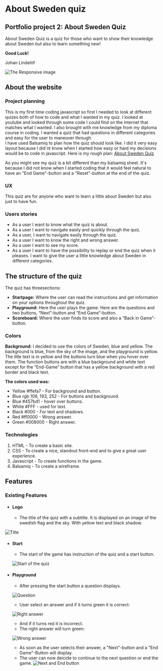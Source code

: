 # About Sweden quiz
## Portfolio project 2: About Sweden Quiz
About Sweden Quiz is a quiz for those who want to show their knowledge about Sweden but also to learn something new!

**Good Luck!**

Johan Lindelöf

 ![The Responsive image](https://github.com/jlindeloef/about-sweden-quiz/blob/main/readme-images/responsive.png)

 ## About the website
### Project planning
This is my first time coding javascript so first I needed to look at different quizes both of how to code and what I wanted in my quiz. I looked at youtube and looked through some code I could find on the internet that matches what I wanted. I also brought with me knowledge from my diploma course in coding. I wanted a quiz that had questions in different categories and easy for the user to maneuver through.  
I have used Balsamiq to plan how the quiz should look like. I did it very easy layout because I did`nt know when I started how easy or hard my decisions would be to code in javascript.
Here is my rough plan: [About Sweden Quiz](https://github.com/jlindeloef/about-sweden-quiz/blob/main/readme-images/About%20Sweden.pdf)

As you might see my quiz is a bit different than my balsamiq sheet. It's because I did not know when I started coding that it would feel natural to have an "End Game"-button and a "Reset"-button at the end of the quiz.

### UX
This quiz are for anyone who want to learn a little about Sweden but also just to have fun.

### Users stories
- As a user I want to know what the quiz is about.
- As a user I want to navigate easily and quickly through the quiz.
- As a user, I want to navigate easily through the quiz.
- As a user I want to know the right and wrong answer.
- As a user I want to see my score.
- As a user I want to have the possibility to replay or end the quiz when it pleases.
I want to give the user a little knowledge about Sweden in different categories.

## The structure of the quiz
The quiz has threesections:
+ **Startpage:** Where the user can read the instructions and get information on your options throughout the quiz. 
+ **Playground:** Here the user plays the game. Here are the questions and two buttons, “Next”-button and “End Game”-button.
+ **Scoreboard:** Where the user finds its score and also a “Back in Game”-button.

### Colors
**Background:** I decided to use the colors of Sweden, blue and yellow. The background is blue, from the sky of the image, and the playground is yellow. The title text is in yellow and the buttons turn blue when you hover over them. The function buttons are with a blue background and white text except for the “End-Game” button that has a yellow background with a red border and black text.

**The colors used was:**
+ Yellow #ffefa7 - For background and button.
+ Blue rgb 106, 193, 252 - For buttons and background.
+ Blue #457bd1 - hover over buttons.
+ White #FFF - used for text.
+ Black #000 - For text and shadows.
+ Red #ff0000 - Wrong answer.
+ Green #008000 - Right answer.
 

### Technologies
1. HTML - To create a basic site.
2. CSS - To create a nice, standout front-end and to give a great user experience.
3. Javascript - To create functions in the game.
4. Balsamiq - To create a wireframe.

## Features

### Existing Features

+ #### Logo
  - The title of the quiz with a subtitle. It is displayed on an image of the swedish flag and the sky. With yellow text and black shadow.

![Title](https://github.com/jlindeloef/about-sweden-quiz/blob/main/readme-images/header.png)
  

+ #### Start
  - The start of the game has instruction of the quiz and a start button.
    
  ![Start of the quiz](https://github.com/jlindeloef/about-sweden-quiz/blob/main/readme-images/playgroundandstart.png)

+ #### Playground
  - After pressing the start button a question displays.
 
  ![Question](https://github.com/jlindeloef/about-sweden-quiz/blob/main/readme-images/questionappear.png)

  - User select an answer and if it turns green it is correct:
  
  ![Right answer](https://github.com/jlindeloef/about-sweden-quiz/blob/main/readme-images/rightanswer.png)
  
  - And if it turns red it is incorrect.
  - The right answer will turn green:
 
  ![Wrong answer](https://github.com/jlindeloef/about-sweden-quiz/blob/main/readme-images/wronganswer.png)

  - As soon as the user selects their answer, a "Next"-button and a "End Game"-Button will display.
  - The user can now deicide to continue to the next question or end the game.
![Next and End button](https://github.com/jlindeloef/about-sweden-quiz/blob/main/readme-images/nextendbutton.png)















